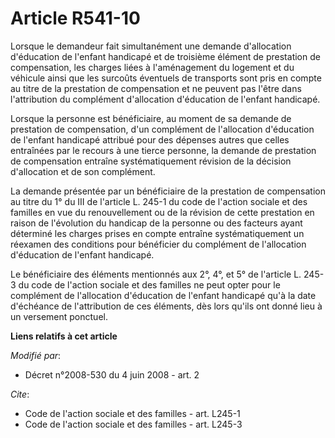 # Article R541-10

Lorsque le demandeur fait simultanément une demande d'allocation d'éducation de l'enfant handicapé et de troisième élément de
prestation de compensation, les charges liées à l'aménagement du logement et du véhicule ainsi que les surcoûts éventuels de
transports sont pris en compte au titre de la prestation de compensation et ne peuvent pas l'être dans l'attribution du
complément d'allocation d'éducation de l'enfant handicapé. 

Lorsque la personne est bénéficiaire, au moment de sa demande de prestation de compensation, d'un complément de l'allocation
d'éducation de l'enfant handicapé attribué pour des dépenses autres que celles entraînées par le recours à une tierce
personne, la demande de prestation de compensation entraîne systématiquement révision de la décision d'allocation et de son
complément. 

La demande présentée par un bénéficiaire de la prestation de compensation au titre du 1° du III de l'article L. 245-1 du code
de l'action sociale et des familles en vue du renouvellement ou de la révision de cette prestation en raison de l'évolution
du handicap de la personne ou des facteurs ayant déterminé les charges prises en compte entraîne systématiquement un réexamen
des conditions pour bénéficier du complément de l'allocation d'éducation de l'enfant handicapé. 

Le bénéficiaire des éléments mentionnés aux 2°, 4°, et 5° de l'article L. 245-3 du code de l'action sociale et des familles
ne peut opter pour le complément de l'allocation d'éducation de l'enfant handicapé qu'à la date d'échéance de l'attribution
de ces éléments, dès lors qu'ils ont donné lieu à un versement ponctuel.

**Liens relatifs à cet article**

_Modifié par_:

  - Décret n°2008-530  du 4 juin 2008 - art. 2

_Cite_:

  - Code de l'action sociale et des familles - art. L245-1
  - Code de l'action sociale et des familles - art. L245-3
